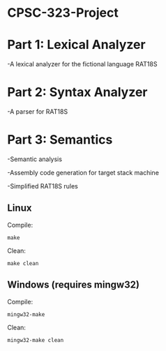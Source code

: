 # CPSC-323-Project

<h1>Part 1: Lexical Analyzer</h1>

-A lexical analyzer for the fictional language RAT18S

<h1>Part 2: Syntax Analyzer</h1>

-A parser for RAT18S

<h1>Part 3: Semantics</h1>

-Semantic analysis

-Assembly code generation for target stack machine

-Simplified RAT18S rules


<h2>Linux</h2>

Compile:
```
make
```
Clean:
```
make clean
```

<h2>Windows (requires mingw32)</h2>

Compile:
```
mingw32-make
```
Clean:
```
mingw32-make clean
```

